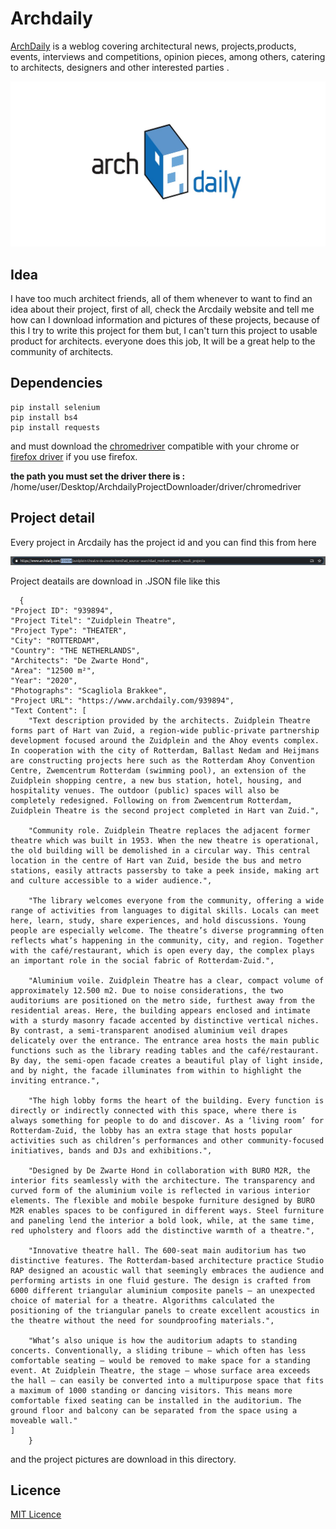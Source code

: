 # Archdaily

[ArchDaily](https://www.archdaily.com/) is a weblog covering architectural news, projects,products, events, interviews and competitions, opinion pieces, among others, catering to architects, designers and other interested parties .

![](https://github.com/BahramJannesar/ArchdailyProjectDownloader/blob/master/image/logo.jpg)

## Idea 
I have too much architect friends, all of them whenever to want to find an idea about their project, first of all, check the Arcdaily website and tell me how can I download information and pictures of these projects, because of this I try to write this project for them but, I can't turn this project to usable product for architects. everyone does this job, It will be a great help to the community of architects.

## Dependencies

    pip install selenium
    pip install bs4
    pip install requests
   
   and must download the [chromedriver](https://chromedriver.chromium.org/) compatible with your chrome or [firefox driver](https://developer.mozilla.org/en-US/docs/Web/WebDriver) if you use firefox.
   
   **the path you must set the driver there is :** 
    /home/user/Desktop/ArchdailyProjectDownloader/driver/chromedriver
   
## Project detail

Every project in Arcdaily has the project id and you can find this from here 

![](https://github.com/BahramJannesar/ArchdailyProjectDownloader/blob/master/image/id.png)

Project deatails are download in .JSON file like this 

      {
    "Project ID": "939894",
    "Project Titel": "Zuidplein Theatre",
    "Project Type": "THEATER",
    "City": "ROTTERDAM",
    "Country": "THE NETHERLANDS",
    "Architects": "De Zwarte Hond",
    "Area": "12500 m²",
    "Year": "2020",
    "Photographs": "Scagliola Brakkee",
    "Project URL": "https://www.archdaily.com/939894",
    "Text Content": [
        "Text description provided by the architects. Zuidplein Theatre forms part of Hart van Zuid, a region-wide public-private partnership development focused around the Zuidplein and the Ahoy events complex. In cooperation with the city of Rotterdam, Ballast Nedam and Heijmans are constructing projects here such as the Rotterdam Ahoy Convention Centre, Zwemcentrum Rotterdam (swimming pool), an extension of the Zuidplein shopping centre, a new bus station, hotel, housing, and hospitality venues. The outdoor (public) spaces will also be completely redesigned. Following on from Zwemcentrum Rotterdam, Zuidplein Theatre is the second project completed in Hart van Zuid.",
   
        "Community role. Zuidplein Theatre replaces the adjacent former theatre which was built in 1953. When the new theatre is operational, the old building will be demolished in a circular way. This central location in the centre of Hart van Zuid, beside the bus and metro stations, easily attracts passersby to take a peek inside, making art and culture accessible to a wider audience.",
       
        "The library welcomes everyone from the community, offering a wide range of activities from languages to digital skills. Locals can meet here, learn, study, share experiences, and hold discussions. Young people are especially welcome. The theatre’s diverse programming often reflects what’s happening in the community, city, and region. Together with the café/restaurant, which is open every day, the complex plays an important role in the social fabric of Rotterdam-Zuid.",
        
        "Aluminium voile. Zuidplein Theatre has a clear, compact volume of approximately 12.500 m2. Due to noise considerations, the two auditoriums are positioned on the metro side, furthest away from the residential areas. Here, the building appears enclosed and intimate with a sturdy masonry facade accented by distinctive vertical niches. By contrast, a semi-transparent anodised aluminium veil drapes delicately over the entrance. The entrance area hosts the main public functions such as the library reading tables and the café/restaurant. By day, the semi-open facade creates a beautiful play of light inside, and by night, the facade illuminates from within to highlight the inviting entrance.",
       
        "The high lobby forms the heart of the building. Every function is directly or indirectly connected with this space, where there is always something for people to do and discover. As a ‘living room’ for Rotterdam-Zuid, the lobby has an extra stage that hosts popular activities such as children’s performances and other community-focused initiatives, bands and DJs and exhibitions.",
       
        "Designed by De Zwarte Hond in collaboration with BURO M2R, the interior fits seamlessly with the architecture. The transparency and curved form of the aluminium voile is reflected in various interior elements. The flexible and mobile bespoke furniture designed by BURO M2R enables spaces to be configured in different ways. Steel furniture and paneling lend the interior a bold look, while, at the same time, red upholstery and floors add the distinctive warmth of a theatre.",
        
        "Innovative theatre hall. The 600-seat main auditorium has two distinctive features. The Rotterdam-based architecture practice Studio RAP designed an acoustic wall that seemingly embraces the audience and performing artists in one fluid gesture. The design is crafted from 6000 different triangular aluminium composite panels – an unexpected choice of material for a theatre. Algorithms calculated the positioning of the triangular panels to create excellent acoustics in the theatre without the need for soundproofing materials.",
       
        "What’s also unique is how the auditorium adapts to standing concerts. Conventionally, a sliding tribune – which often has less comfortable seating – would be removed to make space for a standing event. At Zuidplein Theatre, the stage – whose surface area exceeds the hall – can easily be converted into a multipurpose space that fits a maximum of 1000 standing or dancing visitors. This means more comfortable fixed seating can be installed in the auditorium. The ground floor and balcony can be separated from the space using a moveable wall."
    ]
        }

and the project pictures are download in this directory.

## Licence

[MIT Licence](https://github.com/BahramJannesar/ArchdailyProjectDownloader/blob/master/LICENSE) 
